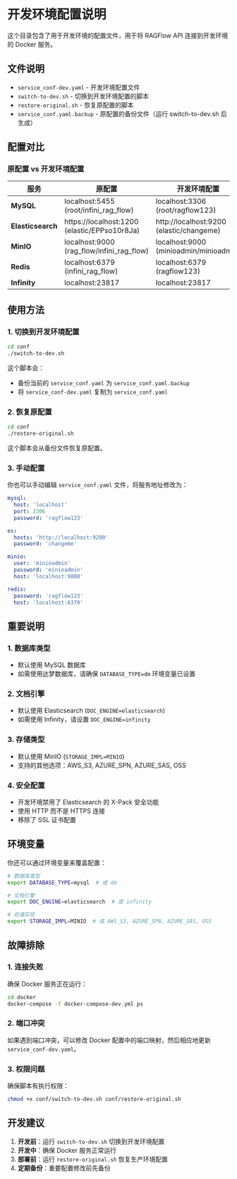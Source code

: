 # 开发环境配置说明

这个目录包含了用于开发环境的配置文件，用于将 RAGFlow API 连接到开发环境的 Docker 服务。

## 文件说明

- `service_conf-dev.yaml` - 开发环境配置文件
- `switch-to-dev.sh` - 切换到开发环境配置的脚本
- `restore-original.sh` - 恢复原配置的脚本
- `service_conf.yaml.backup` - 原配置的备份文件（运行 switch-to-dev.sh 后生成）

## 配置对比

### 原配置 vs 开发环境配置

| 服务 | 原配置 | 开发环境配置 |
|------|--------|--------------|
| **MySQL** | localhost:5455 (root/infini_rag_flow) | localhost:3306 (root/ragflow123) |
| **Elasticsearch** | https://localhost:1200 (elastic/EPPso10r8Ja) | http://localhost:9200 (elastic/changeme) |
| **MinIO** | localhost:9000 (rag_flow/infini_rag_flow) | localhost:9000 (minioadmin/minioadmin) |
| **Redis** | localhost:6379 (infini_rag_flow) | localhost:6379 (ragflow123) |
| **Infinity** | localhost:23817 | localhost:23817 |

## 使用方法

### 1. 切换到开发环境配置

```bash
cd conf
./switch-to-dev.sh
```

这个脚本会：
- 备份当前的 `service_conf.yaml` 为 `service_conf.yaml.backup`
- 将 `service_conf-dev.yaml` 复制为 `service_conf.yaml`

### 2. 恢复原配置

```bash
cd conf
./restore-original.sh
```

这个脚本会从备份文件恢复原配置。

### 3. 手动配置

你也可以手动编辑 `service_conf.yaml` 文件，将服务地址修改为：

```yaml
mysql:
  host: 'localhost'
  port: 3306
  password: 'ragflow123'

es:
  hosts: 'http://localhost:9200'
  password: 'changeme'

minio:
  user: 'minioadmin'
  password: 'minioadmin'
  host: 'localhost:9000'

redis:
  password: 'ragflow123'
  host: 'localhost:6379'
```

## 重要说明

### 1. 数据库类型
- 默认使用 MySQL 数据库
- 如需使用达梦数据库，请确保 `DATABASE_TYPE=dm` 环境变量已设置

### 2. 文档引擎
- 默认使用 Elasticsearch (`DOC_ENGINE=elasticsearch`)
- 如需使用 Infinity，请设置 `DOC_ENGINE=infinity`

### 3. 存储类型
- 默认使用 MinIO (`STORAGE_IMPL=MINIO`)
- 支持的其他选项：AWS_S3, AZURE_SPN, AZURE_SAS, OSS

### 4. 安全配置
- 开发环境禁用了 Elasticsearch 的 X-Pack 安全功能
- 使用 HTTP 而不是 HTTPS 连接
- 移除了 SSL 证书配置

## 环境变量

你还可以通过环境变量来覆盖配置：

```bash
# 数据库类型
export DATABASE_TYPE=mysql  # 或 dm

# 文档引擎
export DOC_ENGINE=elasticsearch  # 或 infinity

# 存储实现
export STORAGE_IMPL=MINIO  # 或 AWS_S3, AZURE_SPN, AZURE_SAS, OSS
```

## 故障排除

### 1. 连接失败
确保 Docker 服务正在运行：
```bash
cd docker
docker-compose -f docker-compose-dev.yml ps
```

### 2. 端口冲突
如果遇到端口冲突，可以修改 Docker 配置中的端口映射，然后相应地更新 `service_conf-dev.yaml`。

### 3. 权限问题
确保脚本有执行权限：
```bash
chmod +x conf/switch-to-dev.sh conf/restore-original.sh
```

## 开发建议

1. **开发前**：运行 `switch-to-dev.sh` 切换到开发环境配置
2. **开发中**：确保 Docker 服务正常运行
3. **部署前**：运行 `restore-original.sh` 恢复生产环境配置
4. **定期备份**：重要配置修改前先备份 
